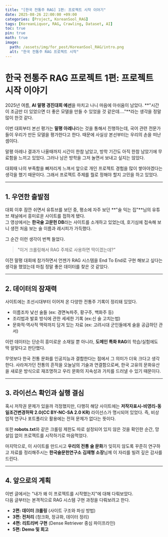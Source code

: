 ```yaml
---
title: "[한국 전통주 RAG] 1편: 프로젝트 시작 이야기"
date: 2025-08-26 22:00:00 +09:00
categories: [Project, KoreanSool_RAG]
tags: [KoreanLiquor, RAG, Crawling, Dataset, AI]
toc: true
pin: true
math: true
image:
  path: /assets/img/for_post/KoreanSool_RAG/intro.png
  alt: "한국 전통주 RAG 프로젝트 시작"
---
```


# 한국 전통주 RAG 프로젝트 1편: 프로젝트 시작 이야기

2025년 여름, **AI 말평 경진대회 예선**을 마치고 나니 마음에 아쉬움이 남았다.
**"시간이 조금만 더 있었으면 더 좋은 모델을 만들 수 있었을 것 같은데...."**라는 생각을 정말 많이 한것 같다.

이번 대회부터 본선 평가는 **말평 아레나**라는 것을 통해서 진행하는데, 국어 관련 전문가들이 우리가 만든 모델을 평가한다고 한다.
때문에 사실상 본선부터는 우리의 손을 떠난 셈이다.

말평 아레나 결과가 나올때까지 시간이 한참 남았고, 방학 기간도 아직 한참 남았기에 무료함을 느끼고 있었다.
그러나 남은 방학을 그저 놀면서 보내고 싶지는 않았다.

대회때 나의 부족함을 뼈저리게 느껴서 앞으로 개인 프로젝트 경험을 많이 쌓아야겠다는 생각을 했기 때문이다.
그래서 프로젝트 주제를 뭘로 정해야 할지 고민을 하고 있었다. 

---

## 1. 우연한 출발점

대회 이후 잠깐 쉬면서 유튜브를 보던 중, 평소에 자주 보던 **"술 익는 집"**님의 유튜브 채널에서 흥미로운 사이트를 접하게 됐다.  
그 영상에서는 **한국술 고문헌 DB**라는 사이트를 소개하고 있었는데, 호기심에 접속해 보니 생전 처음 보는 술 이름과 레시피가 가득했다.  


그 순간 이런 생각이 번쩍 들었다.  

> "이거 크롤링해서 RAG 주제로 사용하면 딱이겠는데?"

이전 말평 대회에 참가하면서 언젠가 RAG 시스템을 End To End로 구현 해보고 싶다는 생각을 했었는데
마침 정말 좋은 데이터를 찾은 것 같았다.

---

## 2. 데이터의 잠재력

사이트에는 조선시대부터 이어져 온 다양한 전통주 기록이 정리돼 있었다.  
- 이름조차 낯선 술들 (ex: 경면녹파주, 황구주, 백화주 등)  
- 조리법과 발효 방식에 관한 세세한 기록 (ex:신 술 고치는법)
- 문화적·역사적 맥락까지 담겨 있는 자료 (ex: 고려시대 군인들에게 술을 공급하던 관서)

이런 데이터는 단순히 흥미로운 소재일 뿐 아니라, **도메인 특화 RAG**의 학습/실험에도 딱 알맞다고 판단했다.

무엇보다 한국 전통 문화를 인공지능과 결합한다는 점에서 그 의미가 더욱 크다고 생각한다.
사라져가던 전통의 흔적을 오늘날의 기술과 연결함으로써, 한국 고유의 문화유산을 새로운 방식으로 재조명하고 우리 문화의 지속성과 가치를 드러낼 수 있기 때문이다.

---

## 3. 라이선스 확인과 실행 결심

혹시 저작권 문제가 있을까 걱정했지만, 다행히 해당 사이트에는
**저작자표시-비영리-동일조건변경허락 2.0(CC BY-NC-SA 2.0 KR)** 라이선스가 명시되어 있었다.
즉, 비상업적 연구나 포트폴리오 활용에는 전혀 문제가 없다는 뜻이다.

또한 **robots.txt**와 같은 크롤링 제한도 따로 설정되어 있지 않은 것을 확인한 순간, 망설임 없이 프로젝트를 시작하기로 마음먹었다.

마지막으로, 이 사이트를 만드시고 **우리의 전통 술 문화**가 잊히지 않도록 꾸준히 연구하고 자료를 정리해주시는
**한국술문헌연구소** **김재형 소장**님께 이 자리를 빌려 깊은 감사를 드린다.

---

## 4. 앞으로의 계획

이번 글에서는 "내가 왜 이 프로젝트를 시작했는지"에 대해 다뤄보았다.  
다음 글부터는 본격적으로 RAG 시스템 구현 과정을 다뤄보려고 한다.

- **2편: 데이터 크롤링** (사이트 구조와 파싱 방법)  
- **3편: 전처리** (청크화, 정규화, 데이터 정리)  
- **4편: 리트리버 구현** (Dense Retriever 중심 파이프라인)  
- **5편: Demo 및 회고** 
